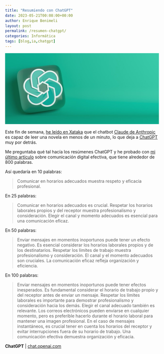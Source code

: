```yaml
---
title: "Resumiendo con ChatGPT"
date: 2023-05-21T00:08:00+00:00
author: Enrique Benimeli
layout: post
permalink: /resumen-chatgpt/
categories: Informática
tags: [blog,ia,chatgpt]
---
```


[![image](assets/images/posts/2023/05/chatgpt.jpg)](https://chat.openai.com/)

Este fin de semana, [he leído en Xataka](https://www.xataka.com/robotica-e-ia/anthropic-deja-ridiculo-a-chatgpt-su-chatbot-claude-capaz-leer-novela-minuto) que el chatbot [Claude de Anthropic](https://www.anthropic.com/product) es capaz de leer una novela en menos de un minuto, lo que deja a [ChatGPT](https://chat.openai.com/) muy por detrás.

Me preguntaba qué tal hacía los resúmenes ChatGPT y he probado con [mi último artículo](https://www.ochoenpunto.com/cuando-la-hora-importa/) sobre comunicación digital efectiva, que tiene alrededor de 800 palabras.

Así quedaría en 10 palabras:

> Comunicar en horarios adecuados muestra respeto y eficacia profesional.

En 25 palabras:

> Comunicar en horarios adecuados es crucial. Respetar los horarios laborales propios y del receptor muestra profesionalismo y consideración. Elegir el canal y momento adecuados es esencial para una comunicación eficaz.

En 50 palabras:

> Enviar mensajes en momentos inoportunos puede tener un efecto negativo. Es esencial considerar los horarios laborales propios y de los destinatarios. Respetar los límites de trabajo muestra profesionalismo y consideración. El canal y el momento adecuados son cruciales. La comunicación eficaz refleja organización y eficiencia.

En 100 palabras:

> Enviar mensajes en momentos inoportunos puede tener efectos inesperados. Es fundamental considerar el horario de trabajo propio y del receptor antes de enviar un mensaje. Respetar los límites laborales es importante para demostrar profesionalismo y consideración hacia los demás. Elegir el canal adecuado también es relevante. Los correos electrónicos pueden enviarse en cualquier momento, pero es preferible hacerlo durante el horario laboral para mantener una imagen profesional. En el caso de mensajes instantáneos, es crucial tener en cuenta los horarios del receptor y evitar interrupciones fuera de su horario de trabajo. Una comunicación efectiva demuestra organización y eficacia.

**ChatGPT** \| [chat.openai.com](https://chat.openai.com/)